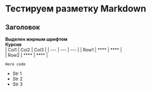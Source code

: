 # Тестируем разметку Markdown

## Заголовок
**Выделен жирным шрифтом**  
__Курсив__  
| Col1 | Col2 | Col3 | 
| --- | --- | --- |
| Row1 | **** | **** |  
| Row2 | **** | **** |  

```
Here code
````

  * Str 1
  * Str 2
  * Str 3
